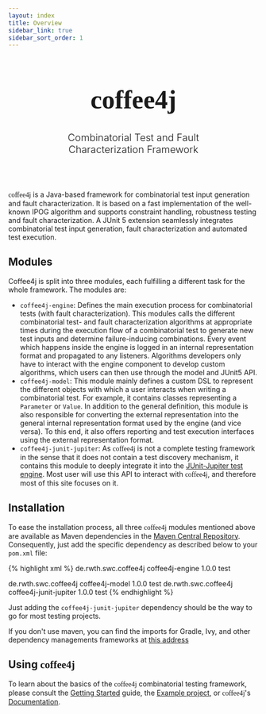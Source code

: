 ```yaml
---
layout: index
title: Overview
sidebar_link: true
sidebar_sort_order: 1
---
```


<div style="width: 66%; margin-left: auto; margin-right: auto; text-align: center; margin-bottom: 70px;">
  <h1 style="font-family: 'Abril Fatface', serif; font-size: 3.25rem;">
    coffee4j
  </h1> 
  <p style="font-size: 1.25rem; font-weight: 300;">
    Combinatorial Test and Fault Characterization Framework
  </p>
</div>

<div>
<font style="font-family: 'Abril Fatface', serif;">coffee4j</font> is a Java-based framework for combinatorial test input generation and fault characterization. 
It is based on a fast implementation of the well-known IPOG algorithm and supports constraint handling, robustness testing and fault characterization.  
A JUnit 5 extension seamlessly integrates combinatorial test input generation, fault characterization  and automated test execution.
</div>

## Modules

Coffee4j is split into three modules, each fulfilling a different task for the whole framework. The modules are:

* `coffee4j-engine`: Defines the main execution process for combinatorial tests (with fault characterization).
This modules calls the different combinatorial test- and fault characterization algorithms at appropriate times during
the execution flow of a combinatorial test to generate new test inputs and determine failure-inducing combinations.
Every event which happens inside the engine is logged in an internal representation format and propagated to any listeners.
Algorithms developers only have to interact with the engine component to develop custom algorithms, which users can then
use through the model and JUnit5 API.
* `coffee4j-model`: This module mainly defines a custom DSL to represent the different objects with which a user interacts
when writing a combinatorial test. For example, it contains classes representing a `Parameter` or `Value`.
In addition to the general definition, this module is also responsible for converting the external representation into
the general internal representation format used by the engine (and vice versa). To this end, it also offers reporting and test
execution interfaces using the external representation format.
* `coffee4j-junit-jupiter`: As <font style="font-family: 'Abril Fatface', serif;">coffee4j</font> is not a complete 
testing framework in the sense that it does not contain a test discovery mechanism, it contains this module to deeply
integrate it into the <a href="https://junit.org/junit5/docs/current/user-guide/#writing-tests">JUnit-Jupiter test engine</a>.
Most user will use this API to interact with <font style="font-family: 'Abril Fatface', serif;">coffee4j</font>, and therefore
most of this site focuses on it.

## Installation

To ease the installation process, all three <font style="font-family: 'Abril Fatface', serif;">coffee4j</font> modules 
mentioned above are available as Maven dependencies in the <a href="https://search.maven.org/">Maven Central Repository</a>.
Consequently, just add the specific dependency as described below to your `pom.xml` file:

{% highlight xml %}
<dependency>
  <groupId>de.rwth.swc.coffee4j</groupId>
  <artifactId>coffee4j-engine</artifactId>
  <version>1.0.0</version>
  <scope>test</scope>
</dependency>

<dependency>
  <groupId>de.rwth.swc.coffee4j</groupId>
  <artifactId>coffee4j-model</artifactId>
  <version>1.0.0</version>
  <scope>test</scope>
</dependency>

<dependency>
  <groupId>de.rwth.swc.coffee4j</groupId>
  <artifactId>coffee4j-junit-jupiter</artifactId>
  <version>1.0.0</version>
  <scope>test</scope>
</dependency>
{% endhighlight %}

Just adding the `coffee4j-junit-jupiter` dependency should be the way to go for most testing projects.

If you don't use maven, you can find the imports for Gradle, Ivy, and other dependency managements frameworks
at <a href="https://mvnrepository.com/artifact/de.rwth.swc.coffee4j">this address</a>

## Using <font style="font-family: 'Abril Fatface', serif;">coffee4j</font>

To learn about the basics of the <font style="font-family: 'Abril Fatface', serif;">coffee4j</font> combinatorial testing
framework, please consult the <a href="getting-started">Getting Started</a> guide, the 
<a href="https://github.com/coffee4j/coffee4j-example">Example project</a>,
or <font style="font-family: 'Abril Fatface', serif;">coffee4j</font>'s <a href="javadoc">Documentation</a>.

